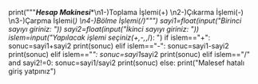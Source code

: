 print("""*************Hesap Makinesi**************\n1-)Toplama İşlemi(+) \n2-)Çıkarma İşlemi(-) \n3-)Çarpma İşlemi(*) \n4-)Bölme İşlemi(/)""")
sayi1=float(input("Birinci sayıyı giriniz: "))
sayi2=float(input("İkinci sayıyı giriniz: "))
islem=input("Yapılacak işlemi seçiniz(+,-,*,/): ")
if islem=="+":
        sonuc=sayi1+sayi2
        print(sonuc)
elif islem=="-":
        sonuc=sayi1-sayi2
        print(sonuc)
elif islem=="*":
        sonuc=sayi1*sayi2
        print(sonuc)
elif islem=="/" and sayi2!=0:
        sonuc=sayi1/sayi2
        print(sonuc)
else:
       print("Malesef hatalı giriş yatpınız")
